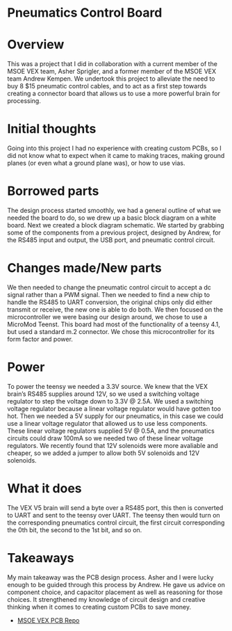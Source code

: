 # Pneumatics Control Board

# Overview
This was a project that I did in collaboration with a current member of the MSOE VEX team, Asher Sprigler, and a former member of the MSOE VEX team Andrew Kempen. We undertook this project to alleviate the need to buy 8 $15 pneumatic control cables, and to act as a first step towards creating a connector board that allows us to use a more powerful brain for processing.

# Initial thoughts
Going into this project I had no experience with creating custom PCBs, so I did not know what to expect when it came to making traces, making ground planes (or even what a ground plane was), or how to use vias.

# Borrowed parts
The design process started smoothly, we had a general outline of what we needed the board to do, so we drew up a basic block diagram on a white board. Next we created a block diagram schematic. We started by grabbing some of the components from a previous project, designed by Andrew, for the RS485 input and output, the USB port, and pneumatic control circuit. 

# Changes made/New parts
We then needed to change the pneumatic control circuit to accept a dc signal rather than a PWM signal. Then we needed to find a new chip to handle the RS485 to UART conversion, the original chips only did either transmit or receive, the new one is able to do both. We then focused on the microcontroller we were basing our design around, we chose to use a MicroMod Teenst. This board had most of the functionality of a teensy 4.1, but used a standard m.2 connector. We chose this microcontroller for its form factor and power. 

# Power
To power the teensy we needed a 3.3V source. We knew that the VEX brain’s RS485 supplies around 12V, so we used a switching voltage regulator to step the voltage down to 3.3V @ 2.5A. We used a switching voltage regulator because a linear voltage regulator would have gotten too hot. Then we needed a 5V supply for our pneumatics, in this case we could use a linear voltage regulator that allowed us to use less components. These linear voltage regulators supplied 5V @ 0.5A, and the pneumatics circuits could draw 100mA so we needed two of these linear voltage regulators. We recently found that 12V solenoids were more avaliable and cheaper, so we added a jumper to allow both 5V solenoids and 12V solenoids.

# What it does
The VEX V5 brain will send a byte over a RS485 port, this then is converted to UART and sent to the teensy over UART. The teensy then would turn on the corresponding pneumatics control circuit, the first circuit corresponding the 0th bit, the second to the 1st bit, and so on. 

# Takeaways 
My main takeaway was the PCB design process. Asher and I were lucky enough to be guided through this process by Andrew. He gave us advice on component choice, and capacitor placement as well as reasoning for those choices. It strengthened my knowledge of circuit design and creative thinking when it comes to creating custom PCBs to save money.

- [MSOE VEX PCB Repo](https://github.com/msoe-vex/pcb-design/tree/It-is-wired)
